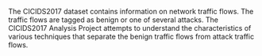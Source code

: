 The CICIDS2017 dataset contains information on network traffic flows. The 
traffic flows are tagged as benign or one of several attacks. The CICIDS2017 
Analysis Project attempts to understand the characteristics of various techniques 
that separate the benign traffic flows from attack traffic flows.
